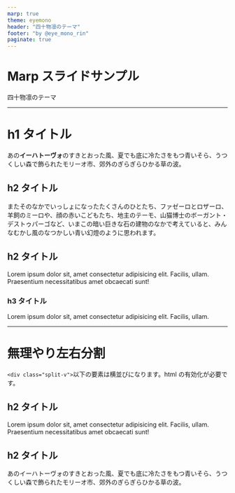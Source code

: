 ```yaml
---
marp: true
theme: eyemono
header: "四十物凛のテーマ"
footer: "by @eye_mono_rin"
paginate: true
---
```


# Marp スライドサンプル

四十物凛のテーマ

---

# h1 タイトル

あの**イーハトーヴォ**のすきとおった風、夏でも底に冷たさをもつ青いそら、うつくしい森で飾られたモリーオ市、郊外のぎらぎらひかる草の波。

## h2 タイトル

またそのなかでいっしょになったたくさんのひとたち、ファゼーロとロザーロ、羊飼のミーロや、顔の赤いこどもたち、地主のテーモ、山猫博士のボーガント・デストゥパーゴなど、いまこの暗い巨きな石の建物のなかで考えていると、みんなむかし風のなつかしい青い幻燈のように思われます。

## h2 タイトル

Lorem ipsum dolor sit, amet consectetur adipisicing elit. Facilis, ullam. Praesentium necessitatibus amet obcaecati sunt!

### h3 タイトル

Lorem ipsum dolor sit, amet consectetur adipisicing elit. Facilis, ullam.

---

# 無理やり左右分割

`<div class="split-v">`以下の要素は横並びになります。html の有効化が必要です。

<div class="split-v">
<div>

## h2 タイトル

Lorem ipsum dolor sit, amet consectetur adipisicing elit. Facilis, ullam. Praesentium necessitatibus amet obcaecati sunt!

</div>
<div>

## h2 タイトル

あのイーハトーヴォのすきとおった風、夏でも底に冷たさをもつ青いそら、うつくしい森で飾られたモリーオ市、郊外のぎらぎらひかる草の波。

</div>
</div>
